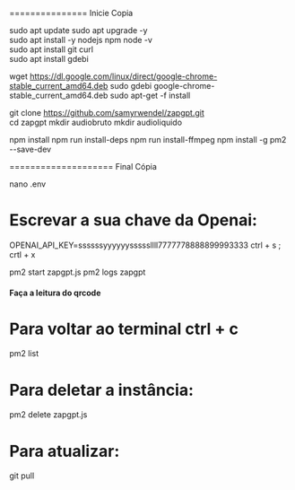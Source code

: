 =============== Inicie Copia  

sudo apt update 
sudo apt upgrade -y  
sudo apt install -y nodejs npm 
node -v  
sudo apt install git curl  
sudo apt install gdebi 

wget https://dl.google.com/linux/direct/google-chrome-stable_current_amd64.deb 
sudo gdebi google-chrome-stable_current_amd64.deb 
sudo apt-get -f install  

git clone https://github.com/samyrwendel/zapgpt.git  
cd zapgpt 
mkdir audiobruto 
mkdir audioliquido  

npm install 
npm run install-deps 
npm run install-ffmpeg 
npm install -g 
pm2 --save-dev  

==================== Final Cópia 

nano .env  

# Escrevar a sua chave da Openai: 
OPENAI_API_KEY=ssssssyyyyyysssssllll7777778888899993333 
ctrl + s ; crtl + x  

pm2 start zapgpt.js 
pm2 logs zapgpt 

#### Faça a leitura do qrcode  

# Para voltar ao terminal ctrl + c  
pm2 list  

# Para deletar a instância: 
pm2 delete zapgpt.js  

# Para atualizar: 
git pull 
